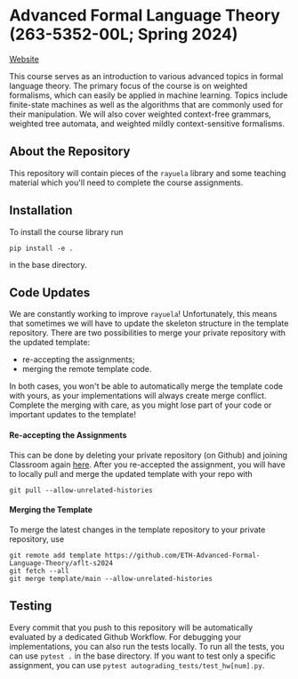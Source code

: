 # Advanced Formal Language Theory (263-5352-00L; Spring 2024)

[Website](https://rycolab.io/classes/aflt-s24/)

This course serves as an introduction to various advanced topics in formal language theory. The primary focus of the course is on weighted formalisms, which can easily be applied in machine learning. Topics include finite-state machines as well as the algorithms that are commonly used for their manipulation. We will also cover weighted context-free grammars, weighted tree automata, and weighted mildly context-sensitive formalisms.

## About the Repository
This repository will contain pieces of the `rayuela` library and some teaching material which you'll need to complete the course assignments.

## Installation
To install the course library run 
```
pip install -e .
```
in the base directory.

## Code Updates
We are constantly working to improve `rayuela`! Unfortunately, this means that sometimes we will have to update the skeleton structure in the template repository.
There are two possibilities to merge your private repository with the updated template:
- re-accepting the assignments;
- merging the remote template code.

In both cases, you won't be able to automatically merge the template code with yours, as your implementations will always create merge conflict.
Complete the merging with care, as you might lose part of your code or important updates to the template!

#### Re-accepting the Assignments
This can be done by deleting your private repository (on Github) and joining Classroom again [here](https://classroom.github.com/a/_YxlmtX1).
After you re-accepted the assignment, you will have to locally pull and merge the updated template with your repo with
```
git pull --allow-unrelated-histories
```

#### Merging the Template
To merge the latest changes in the template repository to your private repository, use
```
git remote add template https://github.com/ETH-Advanced-Formal-Language-Theory/aflt-s2024
git fetch --all
git merge template/main --allow-unrelated-histories
```


## Testing
Every commit that you push to this repository will be automatically evaluated by a dedicated Github Workflow.
For debugging your implementations, you can also run the tests locally. To run all the tests, you can use `pytest .` in the base directory. If you want to test only a specific assignment, you can use `pytest autograding_tests/test_hw[num].py`.
